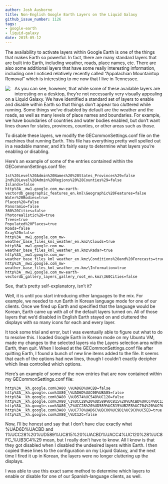 ```yaml
---
author: Josh Ausborne
title: Non-English Google Earth Layers on the Liquid Galaxy
github_issue_number: 1126
tags:
- google-earth
- liquid-galaxy
date: 2015-05-12
---
```


The availability to activate layers within Google Earth is one of the things that makes Earth so powerful.  In fact, there are many standard layers that are built into Earth, including weather, roads, place names, etc.  There are also some additional layers that have some really interesting information, including one I noticed relatively recently called “Appalachian Mountaintop Removal” which is interesting to me now that I live in Tennessee.

<div class="separator" style="clear: both; text-align: center;"><a href="/blog/2015/05/non-english-google-earth-layers-on/image-0-big.png" imageanchor="1" style="clear: left; float: left; margin-bottom: 1em; margin-right: 1em;"><img border="0" src="/blog/2015/05/non-english-google-earth-layers-on/image-0.png"/></a></div>

As you can see, however, that while some of these available layers are interesting on a desktop, they’re not necessarily very visually appealing on a Liquid Galaxy.  We have identified a standard set of layers to enable and disable within Earth so that things don’t appear too cluttered while running.  Some things we’ve disabled by default are the weather and the roads, as well as many levels of place names and boundaries.  For example, we have boundaries of countries and water bodies enabled, but don’t want lines drawn for states, provinces, counties, or other areas such as those.

To disable these layers, we modify the GECommonSettings.conf file on the machines that running Earth.  This file has everything pretty well spelled out in a readable manner, and it’s fairly easy to determine what layers you’re enabling or disabling.

Here’s an example of some of the entries contained within the GECommonSettings.conf file:

```nohighlight
1st%20Level%20Admin%20Names%20%28States_Provinces%29=false
2nd%20Level%20Admin%20Regions%20%28Counties%29=false
Islands=false
http%3A__mw1.google.com_mw-earth-vectordb_geographic_features_en.kml\Geographic%20Features=false
Water%20Bodies=true
Places%20=false
Panoramio=false
360%20Cities=false
Photorealistic%20=true
Trees=true
Populated%20Places=true
Roads=false
Gray%20=false
http%3A__mw1.google.com_mw-weather_base_files_kml_weather_en.kmz\Clouds=true
http%3A__mw1.google.com_mw-weather_base_files_kml_weather_en.kmz\Radar=true
http%3A__mw1.google.com_mw-weather_base_files_kml_weather_en.kmz\Conditions%20and%20Forecasts=true
http%3A__mw1.google.com_mw-weather_base_files_kml_weather_en.kmz\Information=true
http%3A__mw1.google.com_mw-earth-vectordb_gallery_layers_gallery_root_en.kmz\360Cities=false
```

See, that’s pretty self-explanatory, isn’t it?

Well, it is until you start introducing other languages to the mix.  For example, we needed to run Earth in Korean language mode for one of our clients.  Once we fired up Earth and specified that the language would be Korean, Earth came up with all of the default layers turned on.  All of those layers that we’d disabled in English Earth stayed on and cluttered the displays with so many icons for each and every layer.

It took some trial and error, but I was eventually able to figure out what to do to resolve this.  I loaded Google Earth in Korean mode on my Ubuntu VM, made my changes to the selected layers via the Layers selection area within Earth, then quit.  When I looked at the GECommonSettings.conf file after quitting Earth, I found a bunch of new line items added to the file.  It seems that each of the options had new lines, though I couldn’t exactly decipher which lines controlled which options.

Here’s an example of some of the new entries that are now contained within my GECommonSettings.conf file:

```nohighlight
http%3A__kh.google.com%3A80_\%UAD6D%UACBD=false
http%3A__kh.google.com%3A80_\%UAD6D%UAC00%UBA85=false
http%3A__kh.google.com%3A80_\%UD574%UC548%UC120=false
http%3A__kh.google.com%3A80_\1%UCC28%20%UD589%UC815%20%UACBD%UACC4%UC120%28%UC8FC_%UB3C4%29=false
http%3A__kh.google.com%3A80_\2%UCC28%20%UD589%UC815%UB2E8%UC704%20%UC9C0%UC5ED%28%UAD70%29=false
http%3A__kh.google.com%3A80_\%UC778%UAD6C%UBC00%UC9D1%UC9C0%UC5ED=true
http%3A__kh.google.com%3A80_\%UC12C=false
```

Now, I’ll be honest and say that I don’t have clue exactly what %UAD6D%UACBD and 1%UCC28%20%UD589%UC815%20%UACBD%UACC4%UC120%28%UC8FC_%UB3C4%29 mean, but I really don’t have to know.  All I know is that they got disabled when I disabled the undesired layers within Earth.  I then copied these lines to the configuration on my Liquid Galaxy, and the next time I fired it up in Korean, the layers were no longer cluttering up the displays.

I was able to use this exact same method to determine which layers to enable or disable for one of our Spanish-language clients, as well.
